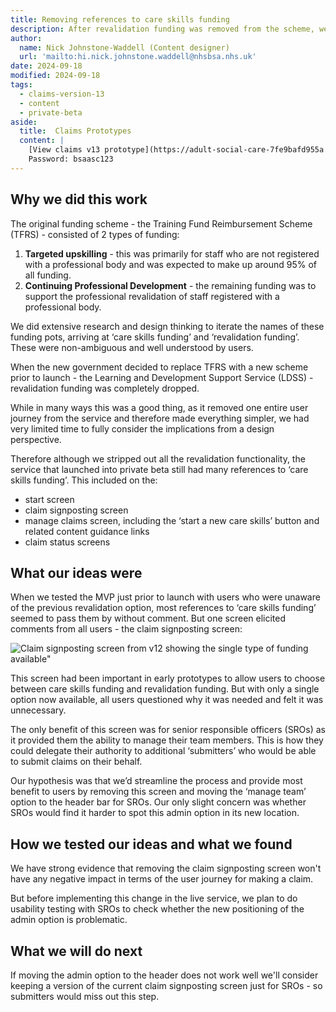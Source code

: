 ```yaml
---
title: Removing references to care skills funding
description: After revalidation funding was removed from the scheme, we no longer needed to refer to care skills funding.
author:
  name: Nick Johnstone-Waddell (Content designer)
  url: 'mailto:hi.nick.johnstone.waddell@nhsbsa.nhs.uk'
date: 2024-09-18
modified: 2024-09-18
tags:
  - claims-version-13
  - content
  - private-beta
aside:
  title:  Claims Prototypes
  content: |
    [View claims v13 prototype](https://adult-social-care-7fe9bafd955a.herokuapp.com/claims/prototypes/design/v13/) 
    Password: bsaasc123
---
```


## Why we did this work

The original funding scheme - the Training Fund Reimbursement Scheme (TFRS) - consisted of 2 types of funding:

1. **Targeted upskilling** - this was primarily for staff who are not registered with a professional body and was expected to make up around 95% of all funding.
2. **Continuing Professional Development** - the remaining funding was to support the professional revalidation of staff registered with a professional body.

We did extensive research and design thinking to iterate the names of these funding pots, arriving at ‘care skills funding’ and ‘revalidation funding’. These were non-ambiguous and well understood by users.

When the new government decided to replace TFRS with a new scheme prior to launch - the Learning and Development Support Service (LDSS) - revalidation funding was completely dropped.

While in many ways this was a good thing, as it removed one entire user journey from the service and therefore made everything simpler, we had very limited time to fully consider the implications from a design perspective.

Therefore although we stripped out all the revalidation functionality, the service that launched into private beta still had many references to ‘care skills funding’. This included on the:

* start screen
* claim signposting screen
* manage claims screen, including the ‘start a new care skills’ button and related content guidance links 
* claim status screens

## What our ideas were

When we tested the MVP just prior to launch with users who were unaware of the previous revalidation option, most references to ‘care skills funding’ seemed to pass them by without comment. But one screen elicited comments from all users - the claim signposting screen:

![Claim signposting screen from v12 showing the single type of funding available"](claim-signposting-v12.png "Claim signposting screen from v12 showing the single type of funding available")

This screen had been important in early prototypes to allow users to choose between care skills funding and revalidation funding. But with only a single option now available, all users questioned why it was needed and felt it was unnecessary.

The only benefit of this screen was for senior responsible officers (SROs) as it provided them the ability to manage their team members. This is how they could delegate their authority to additional ‘submitters’ who would be able to submit claims on their behalf.

Our hypothesis was that we’d streamline the process and provide most benefit to users by removing this screen and moving the ‘manage team’ option to the header bar for SROs. Our only slight concern was whether SROs would find it harder to spot this admin option in its new location.

## How we tested our ideas and what we found

We have strong evidence that removing the claim signposting screen won't have any negative impact in terms of the user journey for making a claim.

But before implementing this change in the live service, we plan to do usability testing with SROs to check whether the new positioning of the admin option is problematic.

## What we will do next

If moving the admin option to the header does not work well we'll consider keeping a version of the current claim signposting screen just for SROs - so submitters would miss out this step.